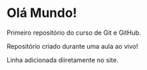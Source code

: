 # Olá Mundo!
 Primeiro repositório do curso de Git e GitHub.

Repositório criado durante uma aula ao vivo!

Linha adicionada diiretamente no site.

